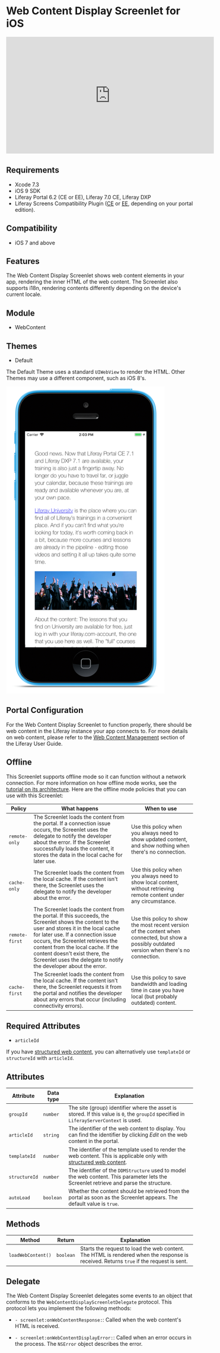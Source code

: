# Web Content Display Screenlet for iOS [](id=webcontentdisplayscreenlet-for-ios)

<iframe width="560" height="315" src="https://www.youtube.com/embed/ODfb_4igvCs" frameborder="0" allowfullscreen></iframe>

## Requirements [](id=requirements)

- Xcode 7.3
- iOS 9 SDK
- Liferay Portal 6.2 (CE or EE), Liferay 7.0 CE, Liferay DXP 
- Liferay Screens Compatibility Plugin
  ([CE](http://www.liferay.com/marketplace/-/mp/application/54365664) or 
  [EE](http://www.liferay.com/marketplace/-/mp/application/54369726), 
  depending on your portal edition). 

## Compatibility [](id=compatibility)

- iOS 7 and above

## Features [](id=features)

The Web Content Display Screenlet shows web content elements in your app, 
rendering the inner HTML of the web content. The Screenlet also supports i18n, 
rendering contents differently depending on the device's current locale. 

## Module [](id=module)

- WebContent

## Themes [](id=themes)

- Default

The Default Theme uses a standard `UIWebView` to render the HTML. Other Themes 
may use a different component, such as iOS 8's. 

![The Web Content Display Screenlet using the Default (`default`) Theme](../../images/screens-ios-webcontent.png)

## Portal Configuration [](id=portal-configuration)

For the Web Content Display Screenlet to function properly, there should be web 
content in the Liferay instance your app connects to. For more details on web 
content, please refer to the [Web Content Management](/portal/-/knowledge_base/6-2/web-content-management) 
section of the Liferay User Guide. 

## Offline [](id=offline)

This Screenlet supports offline mode so it can function without a network 
connection. For more information on how offline mode works, see the 
[tutorial on its architecture](/develop/tutorials/-/knowledge_base/6-2/architecture-of-offline-mode-in-liferay-screens). 
Here are the offline mode policies that you can use with this Screenlet: 

| Policy | What happens | When to use |
|--------|--------------|-------------|
| `remote-only` | The Screenlet loads the content from the portal. If a connection issue occurs, the Screenlet uses the delegate to notify the developer about the error. If the Screenlet successfully loads the content, it stores the data in the local cache for later use. | Use this policy when you always need to show updated content, and show nothing when there's no connection. |
| `cache-only` | The Screenlet loads the content from the local cache. If the content isn't there, the Screenlet uses the delegate to notify the developer about the error. | Use this policy when you always need to show local content, without retrieving remote content under any circumstance. |
| `remote-first` | The Screenlet loads the content from the portal. If this succeeds, the Screenlet shows the content to the user and stores it in the local cache for later use. If a connection issue occurs, the Screenlet retrieves the content from the local cache. If the content doesn't exist there, the Screenlet uses the delegate to notify the developer about the error. | Use this policy to show the most recent version of the content when connected, but show a possibly outdated version when there's no connection. |
| `cache-first` | The Screenlet loads the content from the local cache. If the content isn't there, the Screenlet requests it from the portal and notifies the developer about any errors that occur (including connectivity errors). | Use this policy to save bandwidth and loading time in case you have local (but probably outdated) content. |

## Required Attributes [](id=required-attributes)

- `articleId`

If you have 
[structured web content](/discover/portal/-/knowledge_base/6-2/advanced-content-with-structures-and-templates), 
you can alternatively use `templateId` or `structureId` with `articleId`. 

## Attributes [](id=attributes)

| Attribute | Data type | Explanation |
|-----------|-----------|-------------| 
| `groupId` | `number` | The site (group) identifier where the asset is stored. If this value is `0`, the `groupId` specified in `LiferayServerContext` is used. |
| `articleId` | `string` | The identifier of the web content to display. You can find the identifier by clicking *Edit* on the web content in the portal. |
| `templateId` | `number` | The identifier of the template used to render the web content. This is applicable only with [structured web content](/discover/portal/-/knowledge_base/6-2/advanced-content-with-structures-and-templates). |
| `structureId` | `number` | The identifier of the `DDMStructure` used to model the web content. This parameter lets the Screenlet retrieve and parse the structure. |
| `autoLoad` | `boolean` | Whether the content should be retrieved from the portal as soon as the Screenlet appears. The default value is `true`. |

## Methods [](id=methods)

| Method | Return | Explanation |
|-----------|-----------|-------------| 
|  `loadWebContent()` | `boolean` | Starts the request to load the web content. The HTML is rendered when the response is received. Returns `true` if the request is sent. |

## Delegate [](id=delegate)

The Web Content Display Screenlet delegates some events to an object that 
conforms to the `WebContentDisplayScreenletDelegate` protocol. This protocol 
lets you implement the following methods:

- `- screenlet:onWebContentResponse:`: Called when the web content's HTML is 
  received. 

- `- screenlet:onWebContentDisplayError:`: Called when an error occurs in the 
  process. The `NSError` object describes the error. 

